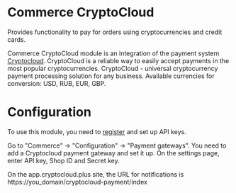 # Commerce СryptoСloud

Provides functionality to pay for orders using cryptocurrencies and credit cards.

Commerce СryptoСloud module is an integration of the payment system
[Cryptocloud](https://app.cryptocloud.plus/?ref=0GQ2JDPCLT). CryptoCloud is a reliable way to easily
accept payments in the most popular cryptocurrencies. CryptoCloud - universal cryptocurrency payment
processing solution for any business. Available currencies for conversion: USD, RUB, EUR, GBP.

# Configuration

To use this module, you need to [register](https://app.cryptocloud.plus/?ref=0GQ2JDPCLT) and
set up API keys.

Go to "Commerce" -> "Configuration" -> "Payment gateways". You need to add a Cryptocloud payment
gateway and set it up. On the settings page, enter API key, Shop ID and Secret key.

On the app.cryptocloud.plus site, the URL for notifications is https://you_domain/cryptocloud-payment/index
